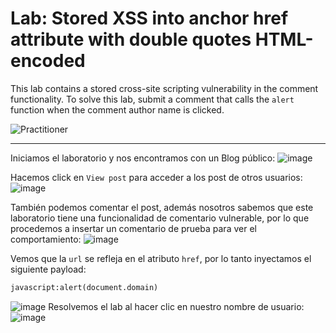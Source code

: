 # Lab: Stored XSS into anchor href attribute with double quotes HTML-encoded
This lab contains a stored cross-site scripting vulnerability in the comment functionality. To solve this lab, submit a comment that calls the `alert` function when the comment author name is clicked. 

![Practitioner](https://img.shields.io/badge/level-Apprentice-green) 

---


Iniciamos el laboratorio y nos encontramos con un Blog público:
![image](https://github.com/user-attachments/assets/e28a5eea-e8bb-4299-af01-d1572b642ee0)

Hacemos click en `View post` para acceder a los post de otros usuarios:
![image](https://github.com/user-attachments/assets/1e2a27c8-c518-4790-a772-b95116afe164)

También podemos comentar el post, además nosotros sabemos que este laboratorio tiene una funcionalidad de comentario vulnerable, por lo que procedemos a insertar un comentario de prueba para ver el comportamiento:
![image](https://github.com/user-attachments/assets/53c7ba6c-153b-4d61-aa81-d55925644073)

Vemos que la `url` se refleja en el atributo `href`, por lo tanto inyectamos el siguiente payload:
```html
javascript:alert(document.domain)
```
![image](https://github.com/user-attachments/assets/59767406-798c-46f4-abac-23aceecb512b)
Resolvemos el lab al hacer clic en nuestro nombre de usuario:
![image](https://github.com/user-attachments/assets/43f9b6c3-09bd-41d2-8aab-ade31570b577)



